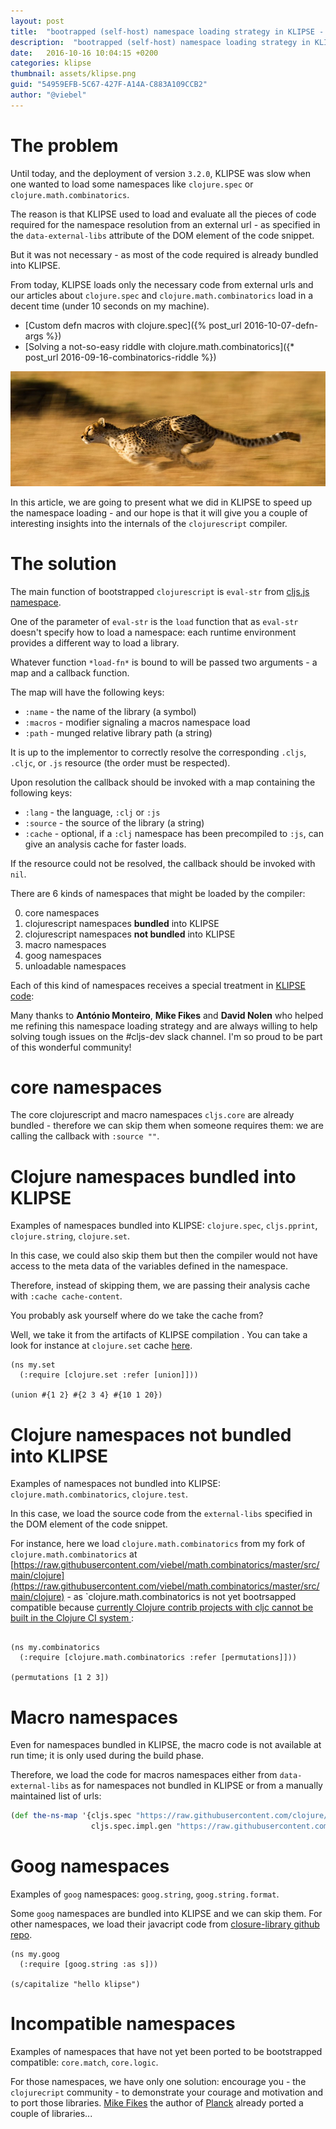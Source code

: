 ```yaml
---
layout: post
title:  "bootrapped (self-host) namespace loading strategy in KLIPSE - insights into the cljs compiler"
description:  "bootrapped (self-host) namespace loading strategy in KLIPSE - insights into the cljs compiler"
date:   2016-10-16 10:04:15 +0200
categories: klipse
thumbnail: assets/klipse.png
guid: "54959EFB-5C67-427F-A14A-C883A109CCB2"
author: "@viebel"
---
```


# The problem


Until today, and the deployment of version `3.2.0`, KLIPSE was slow when one wanted to load some namespaces like `clojure.spec` or `clojure.math.combinatorics`. 

The reason is that KLIPSE used to load and evaluate all the pieces of code required for the namespace resolution from an external url - as specified in the `data-external-libs` attribute of the DOM element of the code snippet.

But it was not necessary - as most of the code required is already bundled into KLIPSE.


From today, KLIPSE loads only the necessary code from external urls and our articles about `clojure.spec` and `clojure.math.combinatorics` load in a decent time (under 10 seconds on my machine).

- [Custom defn macros with clojure.spec]({% post_url 2016-10-07-defn-args %}) 
- [Solving a not-so-easy riddle with clojure.math.combinatorics]({* post_url 2016-09-16-combinatorics-riddle %})

![Cheetah](/assets/cheetah-speed.jpg)


In this article, we are going to present what we did in KLIPSE to speed up the namespace loading - and our hope is that it will give you a couple of interesting insights into the internals of the `clojurescript` compiler.


# The solution

The main function of bootstrapped `clojurescript` is `eval-str` from [cljs.js namespace](https://github.com/clojure/clojurescript/blob/2f2b7f253cd2bc5156bf74caeb1145823570470b/src/main/cljs/cljs/js.cljs#L870). 

One of the parameter of `eval-str` is the `load` function that as `eval-str` doesn't specify how to load a namespace: each runtime environment provides a different way to load a library.

Whatever function `*load-fn*` is bound to will be passed two arguments - a map and a callback function.

The map will have the following keys:

- `:name`   - the name of the library (a symbol)
- `:macros` - modifier signaling a macros namespace load
- `:path`   - munged relative library path (a string)

It is up to the implementor to correctly resolve the corresponding `.cljs`, `.cljc`, or `.js` resource (the order must be respected).

Upon resolution the callback should be invoked with a map
  containing the following keys:

- `:lang`       - the language, `:clj` or `:js`
-  `:source`     - the source of the library (a string)
-  `:cache`      - optional, if a `:clj` namespace has been precompiled to `:js`, can give an analysis cache for faster loads.

If the resource could not be resolved, the callback should be invoked with `nil`.



There are 6 kinds of namespaces that might be loaded by the compiler:

0. core namespaces
1. clojurescript namespaces **bundled** into KLIPSE
2. clojurescript namespaces **not bundled** into KLIPSE
3. macro namespaces
4. goog namespaces
5. unloadable namespaces

Each of this kind of namespaces receives a special treatment in [KLIPSE code](https://github.com/viebel/klipse/blob/f6a4ffa029de170b749fe3483b82853511a6e9a0/src/klipse/io.cljs):

Many thanks to **António Monteiro**, **Mike Fikes** and **David Nolen** who helped me refining this namespace loading strategy and are always willing to help solving tough issues on the #cljs-dev slack channel. I'm so proud to be part of this wonderful community!

# core namespaces

The core clojurescript and macro namespaces `cljs.core` are already bundled - therefore we can skip them when someone requires them: we are calling the callback with `:source ""`.

# Clojure namespaces bundled into KLIPSE

Examples of namespaces bundled into KLIPSE: `clojure.spec`, `cljs.pprint`, `clojure.string`, `clojure.set`.

In this case, we could also skip them but then the compiler would not have access to the meta data of the variables defined in the namespace. 

Therefore, instead of skipping them, we are passing their analysis cache with `:cache cache-content`.

You probably ask yourself where do we take the cache from?

Well, we take it from the artifacts of KLIPSE compilation . You can take a look for instance at `clojure.set` cache [here](https://storage.googleapis.com/app.klipse.tech/fig/js/clojure/set.cljs.cache.json).

~~~klipse
(ns my.set
  (:require [clojure.set :refer [union]]))

(union #{1 2} #{2 3 4} #{10 1 20})
~~~


# Clojure namespaces not bundled into KLIPSE

Examples of namespaces not bundled into KLIPSE: `clojure.math.combinatorics`, `clojure.test`.

In this case, we load the source code from the `external-libs` specified in the DOM element of the code snippet.

For instance, here we load `clojure.math.combinatorics` from my fork of `clojure.math.combinatorics` at [https://raw.githubusercontent.com/viebel/math.combinatorics/master/src/main/clojure](https://raw.githubusercontent.com/viebel/math.combinatorics/master/src/main/clojure) - as `clojure.math.combinatorics is not yet bootrsapped compatible because [currently Clojure contrib projects with cljc cannot be built in the Clojure CI system ](https://github.com/clojure/math.combinatorics/pull/3):

<pre><code class="language-klipse" data-external-libs="https://raw.githubusercontent.com/viebel/math.combinatorics/master/src/main/clojure">
(ns my.combinatorics
  (:require [clojure.math.combinatorics :refer [permutations]]))

(permutations [1 2 3])
</code></pre>


# Macro namespaces

Even for namespaces bundled in KLIPSE, the macro code is not available at run time; it is only used during the build phase. 

Therefore, we load the code for macros namespaces either from `data-external-libs` as for namespaces not bundled in KLIPSE or from a manually maintained list of urls:

~~~clojure
(def the-ns-map '{cljs.spec "https://raw.githubusercontent.com/clojure/clojurescript/r1.9.229/src/main/cljs/"
                  cljs.spec.impl.gen "https://raw.githubusercontent.com/clojure/clojurescript/r1.9.229/src/main/cljs/"})
~~~

# Goog namespaces

Examples of `goog` namespaces: `goog.string`, `goog.string.format`.

Some `goog` namespaces are bundled into KLIPSE and we can skip them. For other namespaces, we load their javacript code from [closure-library github repo](https://github.com/google/closure-library).

~~~klipse
(ns my.goog
  (:require [goog.string :as s]))

(s/capitalize "hello klipse")
~~~

# Incompatible namespaces

Examples of namespaces that have not yet been ported to be bootstrapped compatible: `core.match`, `core.logic`. 

For those namespaces, we have only one solution: encourage you - the `clojurecript` community - to demonstrate your courage and motivation and to port those libraries. [Mike Fikes](https://twitter.com/mfikes) the author of [Planck](https://github.com/mfikes/planck) already ported a couple of libraries...



